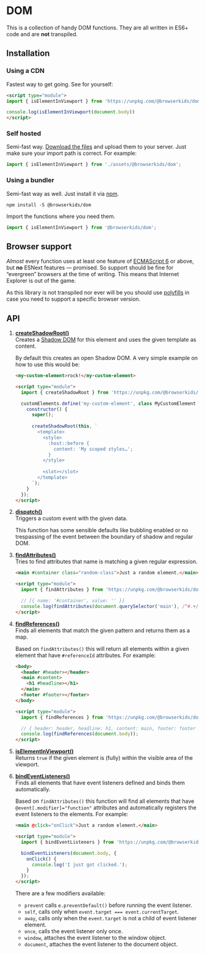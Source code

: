 # DOM

This is a collection of handy DOM functions. They are all written in ES6+ code and are **not** transpiled. 

## Installation

### Using a CDN

Fastest way to get going. See for yourself:

```html
<script type="module">
import { isElementInViewport } from 'https://unpkg.com/@browserkids/dom';

console.log(isElementInViewport(document.body))
</script>
```

### Self hosted

Semi-fast way. [Download the files](https://github.com/browserkids/dom/releases) and upload them to your server. Just make sure your import path is correct. For example:

```js
import { isElementInViewport } from './assets/@browserkids/dom';
```

### Using a bundler

Semi-fast way as well. Just install it via [npm].

```shell
npm install -S @browserkids/dom
```

Import the functions where you need them.

```js
import { isElementInViewport } from '@browserkids/dom';
```


   
## Browser support

*Almost* every function uses at least one feature of [ECMAScript 6] or above, but **no** ESNext features — promised. So support should be fine for “evergreen” browsers at the time of writing. This means that Internet Explorer is out of the game.

As this library is not transpiled nor ever will be you should use [polyfills](https://polyfill.io/) in case you need to support a specific browser version. 

## API

1. **[createShadowRoot()]**  
    Creates a [Shadow DOM] for this element and uses the given template as content.

    By default this creates an open Shadow DOM. A very simple example on how to use this would be: 
    
    ```html
    <my-custom-element>rock!</my-custom-element>
    
    <script type="module">
      import { createShadowRoot } from 'https://unpkg.com/@browserkids/dom';
    
      customElements.define('my-custom-element', class MyCustomElement extends HTMLElement {
        constructor() {
          super();
            
          createShadowRoot(this, `
            <template>
              <style>
                :host::before {
                  content: 'My scoped styles…';
                }
              </style>
            
              <slot></slot>
            </template>
          `);
        }
      });
    </script>
    ```

1. **[dispatch()]**  
    Triggers a custom event with the given data.

    This function has some sensible defaults like bubbling enabled or no trespassing of the event between the boundary of shadow and regular DOM.

1. **[findAttributes()]**  
    Tries to find attributes that name is matching a given regular expression.
    
    ```html
    <main #container class="random-class">Just a random element.</main>
   
    <script type="module">
      import { findAttributes } from 'https://unpkg.com/@browserkids/dom';
   
      // [{ name: '#container', value: '' }]
      console.log(findAttributes(document.querySelector('main'), /^#.+/));
    </script>
    ```

1. **[findReferences()]**  
    Finds all elements that match the given pattern and returns them as a map.
    
    Based on `findAttributes()` this will return all elements within a given element that have `#referenceId` attributes. For example:
    
    ```html
    <body>
      <header #header></header>
      <main #content>
        <h1 #headline></h1>
      </main>
      <footer #footer></footer>
    </body>
    
    <script type="module">
      import { findReferences } from 'https://unpkg.com/@browserkids/dom';
    
      // { header: header, headline: h1, content: main, footer: footer }
      console.log(findReferences(document.body));
    </script>
    ```

1. **[isElementInViewport()]**  
    Returns `true` if the given element is (fully) within the visible area of the viewport.

1. **[bindEventListeners()]**  
    Finds all elements that have event listeners defined and binds them automatically.
    
    Based on `findAttributes()` this function will find all elements that have `@event[.modifier]="function"` attributes and automatically registers the event listeners to the elements. For example:
    
    ```html
    <main @click="onClick">Just a random element.</main>
    
    <script type="module">
      import { bindEventListeners } from 'https://unpkg.com/@browserkids/dom';
    
      bindEventListeners(document.body, {
        onClick() {
          console.log('I just got clicked.');
        }
      });
    </script>
    ```
   
    There are a few modifiers available:
        
    - `prevent` calls `e.preventDefault()` before running the event listener.
    - `self`, calls only when `event.target === event.currentTarget`. 
    - `away`, calls only when the `event.target` is not a child of event listener element.
    - `once`, calls the event listener only once.
    - `window`, attaches the event listener to the window object.
    - `document`, attaches the event listener to the document object.
    


[ECMAScript 6]: https://kangax.github.io/compat-table/es6/
[Shadow DOM]: https://developer.mozilla.org/en-US/docs/Web/Web_Components/Using_shadow_DOM
[npm]: https://www.npmjs.com/

[createShadowRoot()]: ./index.js#L30-L49
[dispatch()]: ./index.js#L51-L73
[findAttributes()]: ./index.js#L75-L102
[findReferences()]: ./index.js#L104-L145
[isElementInViewport()]: ./index.js#L147-L164
[bindEventListeners()]: ./index.js#L166-L231
